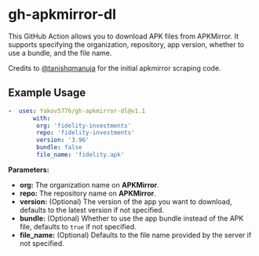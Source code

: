 # gh-apkmirror-dl
This GitHub Action allows you to download APK files from APKMirror.
It supports specifying the organization, repository, app version, whether to use a bundle, and the file name.

Credits to [@tanishqmanuja](https://github.com/tanishqmanuja) for the initial apkmirror scraping code.


## Example Usage
```yml
-  uses: Yakov5776/gh-apkmirror-dl@v1.1
       with:
        org: 'fidelity-investments'
        repo: 'fidelity-investments'
        version: '3.96'
        bundle: false
        file_name: 'fidelity.apk'
```

**Parameters:**

- **org:** The organization name on **APKMirror**.
- **repo:** The repository name on **APKMirror**.
- **version:** (Optional) The version of the app you want to download, defaults to the latest version if not specified.
- **bundle:** (Optional) Whether to use the app bundle instead of the APK file, defaults to `true` if not specified.
- **file_name:** (Optional) Defaults to the file name provided by the server if not specified.